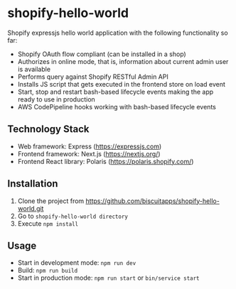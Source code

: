 # shopify-hello-world
Shopify expressjs hello world application with the following functionality so far:
* Shopify OAuth flow compliant (can be installed in a shop)
* Authorizes in online mode, that is, information about current admin user is available
* Performs query against Shopify RESTful Admin API
* Installs JS script that gets executed in the frontend store on load event
* Start, stop and restart bash-based lifecycle events making the app ready to use in production
* AWS CodePipeline hooks working with bash-based lifecycle events

## Technology Stack
* Web framework: Express (https://expressjs.com)
* Frontend framework: Next.js (https://nextjs.org/)
* Frontend React library: Polaris (https://polaris.shopify.com/)

## Installation
1. Clone the project from https://github.com/biscuitapps/shopify-hello-world.git
2. Go to ```shopify-hello-world directory```
3. Execute ```npm install```

## Usage
* Start in development mode: ```npm run dev```
* Build: ```npm run build```
* Start in production mode: ```npm run start``` or ```bin/service start```
